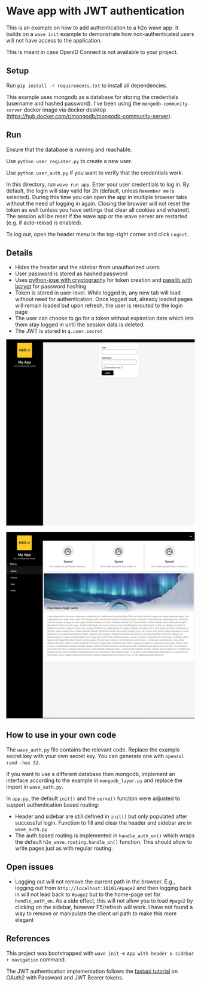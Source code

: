 # Wave app with JWT authentication
This is an example on how to add authentication to a h2o wave app. It builds on a `wave init` example to demonstrate how non-authenticated users will not have access to the application.

This is meant in case OpenID Connect is not available to your project.

## Setup
Run `pip install -r requirements.txt` to install all dependencies.

This example uses mongodb as a database for storing the credentials (username and hashed password). I've been using the `mongodb-community-server` docker image via docker desktop (https://hub.docker.com/r/mongodb/mongodb-community-server).

## Run
Ensure that the database is running and reachable.

Use `python user_register.py` to create a new user.

Use `python user_auth.py` if you want to verify that the credentials work.

In this directory, run `wave run app`. Enter your user credentials to log in. By default, the login will stay valid for 2h (default, unless `Remember me` is selected). During this time you can open the app in multiple browser tabs without the need of logging in again. Closing the browser will not reset the token as well (unless you have settings that clear all cookies and whatnot). The session will be reset if the wave app or the wave server are restarted (e.g. if auto-reload is enabled).

To log out, open the header menu in the top-right corner and click `Logout`.

## Details
- Hides the header and the sidebar from unauthorized users
- User password is stored as hashed password
- Uses [python-jose with cryptography](https://pypi.org/project/python-jose/) for token creation and [passlib with bcrypt](https://pypi.org/project/passlib/) for password hashing
- Token is stored in user-level. While logged in, any new tab will load without need for authentication. Once logged out, already loaded pages will remain loaded but upon refresh, the user is rerouted to the login page
- The user can choose to go for a token without expiration date which lets them stay logged in until the session data is deleted.
- The JWT is stored in `q.user.secret`

![before_login.png](img/before_login.png)

![after_login.png](img/after_login.png)

## How to use in your own code
The `wave_auth.py` file contains the relevant code. Replace the example secret key with your own secret key. You can generate one with `openssl rand -hex 32`.

If you want to use a different database then mongodb, implement an interface according to the example in `mongodb_layer.py` and replace the import in `wave_auth.py`.

In `app.py`, the default `init()` and the `serve()` function were adjusted to support authentication based routing:
- Header and sidebar are still defined in `init()` but only populated after successful login. Function to fill and clear the header and sidebar are in `wave_auth.py`
- The auth based routing is implemented in `handle_auth_on()` which wraps the default `h2o_wave.routing.handle_on()` function. This should allow to write pages just as with regular routing.

## Open issues
- Logging out will not remove the current path in the browser. E.g., logging out from `http://localhost:10101/#page2` and then logging back in will not lead back to `#page2` but to the home-page set for `handle_auth_on`. As a side effect, this will not allow you to load `#page2` by clicking on the sidebar, however F5/refresh will work. I have not found a way to remove or manipulate the client url path to make this more elegant

## References
This project was bootstrapped with `wave init` -> `App with header & sidebar + navigation` command.

The JWT authentication implementation follows the [fastapi tutorial](https://fastapi.tiangolo.com/tutorial/security/oauth2-jwt/) on OAuth2 with Password and JWT Bearer tokens.
